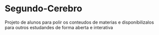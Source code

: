 # Segundo-Cerebro
Projeto de alunos para polir os conteudos de materias e disponibilizalos para outros estudandes de forma aberta e interativa
